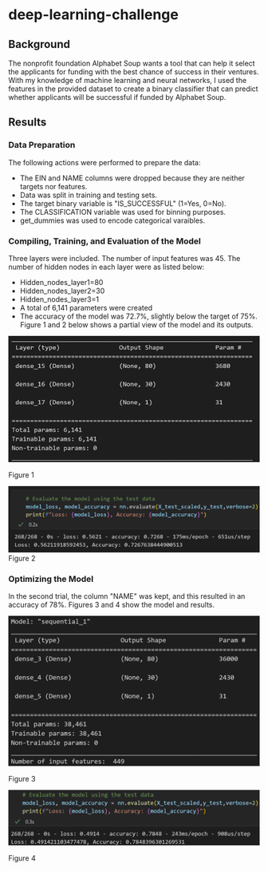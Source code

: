 # deep-learning-challenge
## Background
The nonprofit foundation Alphabet Soup wants a tool that can help it select the applicants for funding with the best chance of success in their ventures. With my knowledge of machine learning and neural networks, I used the features in the provided dataset to create a binary classifier that can predict whether applicants will be successful if funded by Alphabet Soup.
## Results
### Data Preparation
The following actions were performed to prepare the data:
- The EIN and NAME columns were dropped because they are neither targets nor features.
- Data was split in training and testing sets.
- The target binary variable is "IS_SUCCESSFUL" (1=Yes, 0=No).
- The CLASSIFICATION variable was used for binning purposes.
- get_dummies was used to encode categorical varaibles.
### Compiling, Training, and Evaluation of the Model
Three layers were included. The number of input features was 45. The number of hidden nodes in each layer were as listed below:
- Hidden_nodes_layer1=80
- Hidden_nodes_layer2=30
- Hidden_nodes_layer3=1
- A total of 6,141 parameters were created 
- The accuracy of the model was 72.7%, slightly below the target of 75%.
Figure 1 and 2 below shows a partial view of the model and its outputs.

![My Image](Images/summary.png)

Figure 1
<br>

![My Image](Images/accuracy.png)
<br>
Figure 2

### Optimizing the Model
In the second trial, the column "NAME" was kept, and this resulted in an accuracy of 78%. Figures 3 and 4 show the model and results.

![My Image](Images/summary2.png)

Figure 3

![My Image](Images/accuracy2.png)

Figure 4

